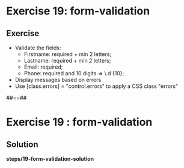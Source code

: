 <!-- .slide: class="exercice" -->

# Exercise 19: form-validation

## Exercise<br>

-   Validate the fields:
    -   Firstname: required + min 2 letters;
    -   Lastname: required + min 2 letters;
    -   Email: required;
    -   Phone: required and 10 digits ⇒ \ d {10};
-   Display messages based on errors
-   Use [class.errors] = "control.errors" to apply a CSS class "errors"

##==##

<!-- .slide: class="exercice full-center" -->

# Exercise 19 : form-validation

## Solution

<b>steps/19-form-validation-solution</b>
